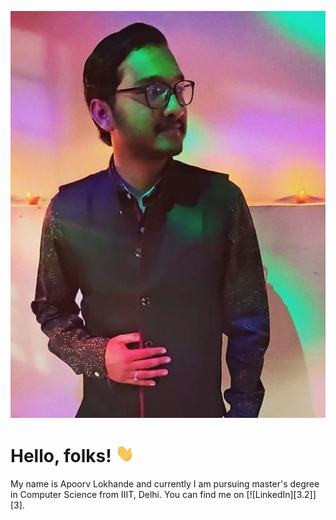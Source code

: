 [![Header](images/githubProfile.jpg "Header")](https://github.com/apoorv098)

# Hello, folks! <img src="images/wave.gif" width="30px">

My name is Apoorv Lokhande and currently I am pursuing master's degree in Computer Science from IIIT, Delhi. You can find me on [![LinkedIn][3.2]][3].
